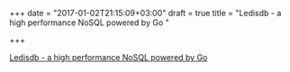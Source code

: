 +++
date = "2017-01-02T21:15:09+03:00"
draft = true
title = "Ledisdb - a high performance NoSQL powered by Go "

+++

<p><a href="https://github.com/siddontang/ledisdb">Ledisdb - a high performance NoSQL powered by Go </a></p>
